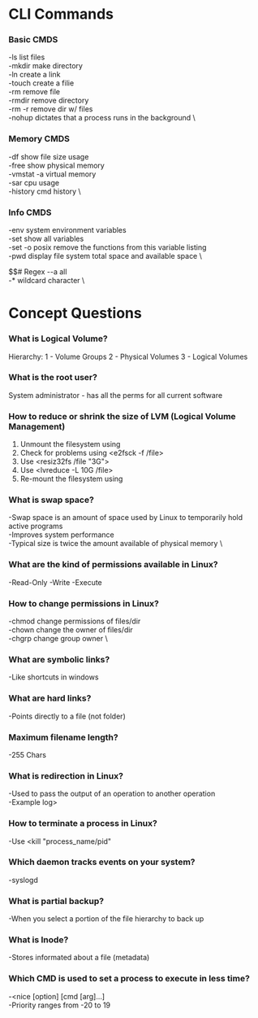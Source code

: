 # CLI Commands

###  Basic CMDS
-ls		list files	\
-mkdir 		make directory	\
-ln		create a link	\
-touch		create a filie	\
-rm		remove file	\
-rmdir		remove directory\
-rm -r		remove dir w/ files	\
-nohup 		dictates that a process runs in the background	\

### Memory CMDS
-df		show file size usage	\
-free		show physical memory	\
-vmstat -a	virtual memory		\
-sar 		cpu usage		\
-history	cmd history		\

### Info CMDS
-env 		system environment variables	\
-set 		show all variables		\
-set -o posix	remove the functions from this variable listing	\
-pwd		display file system total space and available space \

$$# Regex
--a 		all	\
-*		wildcard character	\

# Concept Questions

### What is Logical Volume?
Hierarchy:
1 - Volume Groups
2 - Physical Volumes
3 - Logical Volumes

### What is the root user?
System administrator - has all the perms for all current software

### How to reduce or shrink the size of LVM (Logical Volume Management)
1. Unmount the filesystem using <unmount>
2. Check for problems using <e2fsck -f /file>
3. Use <resiz32fs /file "3G">
4. Use <lvreduce -L 10G /file>
5. Re-mount the filesystem using <mount>

### What is swap space?
-Swap space is an amount of space used by Linux to temporarily hold active programs \
-Improves system performance	\
-Typical size is twice the amount available of physical memory	\

### What are the kind of permissions available in Linux?
-Read-Only
-Write
-Execute

### How to change permissions in Linux?
-chmod		change permissions of files/dir	\
-chown		change the owner of files/dir	\
-chgrp 		change group owner		\

### What are symbolic links?
-Like shortcuts in windows

### What are hard links?
-Points directly to a file (not folder)

### Maximum filename length?
-255 Chars

### What is redirection in Linux?
-Used to pass the output of an operation to another operation	\
-Example <w > log>

### How to terminate a process in Linux?
-Use <kill "process_name/pid"

### Which daemon tracks events on your system?
-syslogd

### What is partial backup?
-When you select a portion of the file hierarchy to back up

### What is Inode?
-Stores informated about a file (metadata)

### Which CMD is used to set a process to execute in less time?
-<nice [option] [cmd [arg]...]	\
-Priority ranges from -20 to 19